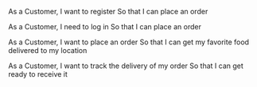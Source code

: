 As a Customer,
I want to register
So that I can place an order

As a Customer,
I need to log in
So that I can place an order

As a Customer,
I want to place an order
So that I can get my favorite food delivered to my location

As a Customer,
I want to track the delivery of my order
So that I can get ready to receive it
